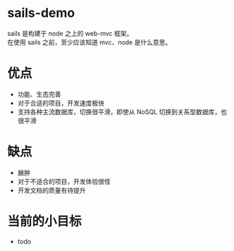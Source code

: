 # sails-demo
sails 是构建于 node 之上的 web-mvc 框架。  
在使用 sails 之前，至少应该知道 mvc、node 是什么意思。

# 优点
+ 功能、生态完善
+ 对于合适的项目，开发速度极快
+ 支持各种主流数据库，切换很平滑，即使从 NoSQL 切换到关系型数据库，也很平滑

# 缺点
+ 臃肿
+ 对于不适合的项目，开发体验很怪
+ 开发文档的质量有待提升

# 当前的小目标
+ todo